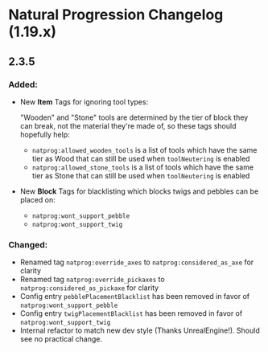 # Natural Progression Changelog (1.19.x)

## 2.3.5

### Added:

- New **Item** Tags for ignoring tool types:

  "Wooden" and "Stone" tools are determined by the tier of block they can break, not the material they're made of, so
  these tags should hopefully help:
    - `natprog:allowed_wooden_tools` is a list of tools which have the same tier as Wood that can still be used
      when `toolNeutering` is enabled
    - `natprog:allowed_stone_tools` is a list of tools which have the same tier as
      Stone that can still be used when `toolNeutering` is enabled

- New **Block** Tags for blacklisting which blocks twigs and pebbles can be placed on:
    - `natprog:wont_support_pebble`
    - `natprog:wont_support_twig`

### Changed:

- Renamed tag `natprog:override_axes` to `natprog:considered_as_axe` for clarity
- Renamed tag `natprog:override_pickaxes` to `natprog:considered_as_pickaxe` for clarity
- Config entry `pebblePlacementBlacklist` has been removed in favor of `natprog:wont_support_pebble`
- Config entry `twigPlacementBlacklist` has been removed in favor of `natprog:wont_support_twig`
- Internal refactor to match new dev style (Thanks UnrealEngine!). Should see no practical change.
